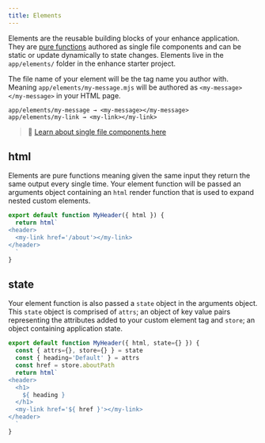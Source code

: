 ```yaml
---
title: Elements
---
```


Elements are the reusable building blocks of your enhance application. They are [pure functions](https://en.wikipedia.org/wiki/Pure_function) authored as single file components and can be static or update dynamically to state changes. Elements live in the `app/elements/` folder in the enhance starter project.

The file name of your element will be the tag name you author with. Meaning `app/elements/my-message.mjs` will be authored as `<my-message></my-message>` in your HTML page.

```
app/elements/my-message → <my-message></my-message>
app/elements/my-link → <my-link></my-link>
```

> 📄 [Learn about single file components here](/docs/learn/concepts/single-file-components)

## html
Elements are pure functions meaning given the same input they return the same output every single time.
Your element function will be passed an arguments object containing an `html` render function that is used to expand nested custom elements.

```javascript
export default function MyHeader({ html }) {
  return html`
<header>
  <my-link href='/about'></my-link>
</header>
  `
}
```

## state
Your element function is also passed a `state` object in the arguments object.
This `state` object is comprised of `attrs`; an object of key value pairs representing the attributes added to your custom element tag and `store`; an object containing application state.

```javascript
export default function MyHeader({ html, state={} }) {
  const { attrs={}, store={} } = state
  const { heading='Default' } = attrs
  const href = store.aboutPath
  return html`
<header>
  <h1>
    ${ heading }
  </h1>
  <my-link href='${ href }'></my-link>
</header>
  `
}
```


